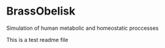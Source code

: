 # BrassObelisk
Simulation of human metabolic and homeostatic proccesses 

This is a test readme file
